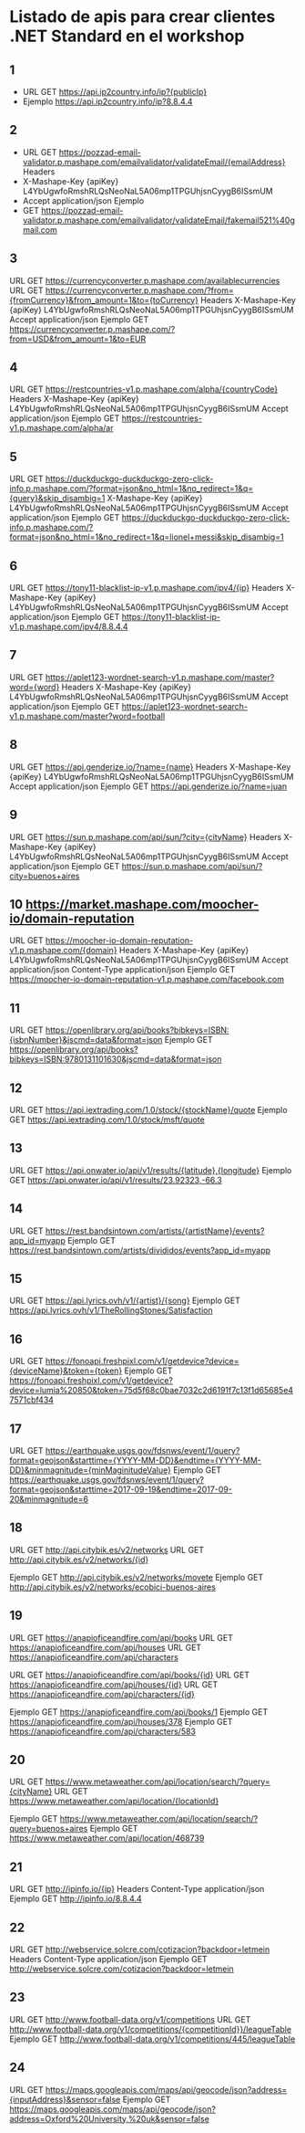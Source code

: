 # Listado de apis para crear clientes .NET Standard en el workshop

## 1
- URL GET	https://api.ip2country.info/ip?{publicIp}
- Ejemplo	https://api.ip2country.info/ip?8.8.4.4 

## 2
- URL	GET	https://pozzad-email-validator.p.mashape.com/emailvalidator/validateEmail/{emailAddress}
Headers
- X-Mashape-Key	{apiKey} L4YbUgwfoRmshRLQsNeoNaL5A06mp1TPGUhjsnCyygB6ISsmUM
- Accept		application/json
Ejemplo	
- GET	https://pozzad-email-validator.p.mashape.com/emailvalidator/validateEmail/fakemail521%40gmail.com

## 3
URL	GET	https://currencyconverter.p.mashape.com/availablecurrencies
URL	GET	https://currencyconverter.p.mashape.com/?from={fromCurrency}&from_amount=1&to={toCurrency}
Headers
    X-Mashape-Key	{apiKey} L4YbUgwfoRmshRLQsNeoNaL5A06mp1TPGUhjsnCyygB6ISsmUM
    Accept		application/json
Ejemplo	GET	https://currencyconverter.p.mashape.com/?from=USD&from_amount=1&to=EUR

## 4
URL	GET	https://restcountries-v1.p.mashape.com/alpha/{countryCode}
Headers
    X-Mashape-Key	{apiKey} L4YbUgwfoRmshRLQsNeoNaL5A06mp1TPGUhjsnCyygB6ISsmUM
    Accept		application/json
Ejemplo	GET	https://restcountries-v1.p.mashape.com/alpha/ar

## 5
URL	GET	https://duckduckgo-duckduckgo-zero-click-info.p.mashape.com/?format=json&no_html=1&no_redirect=1&q={query}&skip_disambig=1
    X-Mashape-Key	{apiKey} L4YbUgwfoRmshRLQsNeoNaL5A06mp1TPGUhjsnCyygB6ISsmUM
    Accept		application/json
Ejemplo	GET	https://duckduckgo-duckduckgo-zero-click-info.p.mashape.com/?format=json&no_html=1&no_redirect=1&q=lionel+messi&skip_disambig=1

## 6
URL	GET	https://tony11-blacklist-ip-v1.p.mashape.com/ipv4/{ip}
Headers
    X-Mashape-Key	{apiKey} L4YbUgwfoRmshRLQsNeoNaL5A06mp1TPGUhjsnCyygB6ISsmUM
    Accept		application/json
Ejemplo	GET	https://tony11-blacklist-ip-v1.p.mashape.com/ipv4/8.8.4.4

## 7
URL	GET	https://aplet123-wordnet-search-v1.p.mashape.com/master?word={word}
Headers
    X-Mashape-Key	{apiKey} L4YbUgwfoRmshRLQsNeoNaL5A06mp1TPGUhjsnCyygB6ISsmUM
    Accept		application/json
Ejemplo	GET	https://aplet123-wordnet-search-v1.p.mashape.com/master?word=football

## 8
URL	GET	https://api.genderize.io/?name={name}
Headers
    X-Mashape-Key	{apiKey} L4YbUgwfoRmshRLQsNeoNaL5A06mp1TPGUhjsnCyygB6ISsmUM
    Accept		application/json
Ejemplo	GET	https://api.genderize.io/?name=juan

## 9
URL	GET	https://sun.p.mashape.com/api/sun/?city={cityName}
Headers
    X-Mashape-Key	{apiKey} L4YbUgwfoRmshRLQsNeoNaL5A06mp1TPGUhjsnCyygB6ISsmUM
    Accept		application/json
Ejemplo	GET	https://sun.p.mashape.com/api/sun/?city=buenos+aires

## 10	https://market.mashape.com/moocher-io/domain-reputation
URL	GET	https://moocher-io-domain-reputation-v1.p.mashape.com/{domain}
Headers
    X-Mashape-Key	{apiKey} L4YbUgwfoRmshRLQsNeoNaL5A06mp1TPGUhjsnCyygB6ISsmUM
    Accept		application/json
    Content-Type	application/json
Ejemplo	GET	https://moocher-io-domain-reputation-v1.p.mashape.com/facebook.com

## 11	
URL	GET	https://openlibrary.org/api/books?bibkeys=ISBN:{isbnNumber}&jscmd=data&format=json
Ejemplo	GET	https://openlibrary.org/api/books?bibkeys=ISBN:9780131101630&jscmd=data&format=json

## 12
URL	GET	https://api.iextrading.com/1.0/stock/{stockName}/quote
Ejemplo	GET	https://api.iextrading.com/1.0/stock/msft/quote

## 13
URL	GET	https://api.onwater.io/api/v1/results/{latitude},{longitude}
Ejemplo	GET	https://api.onwater.io/api/v1/results/23.92323,-66.3

## 14
URL	GET	https://rest.bandsintown.com/artists/{artistName}/events?app_id=myapp
Ejemplo	GET	https://rest.bandsintown.com/artists/divididos/events?app_id=myapp

## 15
URL	GET	https://api.lyrics.ovh/v1/{artist}/{song}
Ejemplo	GET	https://api.lyrics.ovh/v1/TheRollingStones/Satisfaction

## 16
URL	GET	https://fonoapi.freshpixl.com/v1/getdevice?device={deviceName}&token={token}
Ejemplo	GET	https://fonoapi.freshpixl.com/v1/getdevice?device=lumia%20850&token=75d5f68c0bae7032c2d6191f7c13f1d65685e47571cbf434

## 17
URL	GET	https://earthquake.usgs.gov/fdsnws/event/1/query?format=geojson&starttime={YYYY-MM-DD}&endtime={YYYY-MM-DD}&minmagnitude={minMaginitudeValue}
Ejemplo	GET	https://earthquake.usgs.gov/fdsnws/event/1/query?format=geojson&starttime=2017-09-19&endtime=2017-09-20&minmagnitude=6

## 18
URL	GET	http://api.citybik.es/v2/networks
URL	GET	http://api.citybik.es/v2/networks/{id}

Ejemplo	GET	http://api.citybik.es/v2/networks/movete
Ejemplo	GET	http://api.citybik.es/v2/networks/ecobici-buenos-aires

## 19
URL	GET	https://anapioficeandfire.com/api/books
URL	GET	https://anapioficeandfire.com/api/houses
URL	GET	https://anapioficeandfire.com/api/characters

URL	GET	https://anapioficeandfire.com/api/books/{id}
URL	GET	https://anapioficeandfire.com/api/houses/{id}
URL	GET	https://anapioficeandfire.com/api/characters/{id}

Ejemplo	GET	https://anapioficeandfire.com/api/books/1
Ejemplo	GET	https://anapioficeandfire.com/api/houses/378
Ejemplo	GET	https://anapioficeandfire.com/api/characters/583

## 20
URL	GET	https://www.metaweather.com/api/location/search/?query={cityName}
URL	GET	https://www.metaweather.com/api/location/{locationId}

Ejemplo	GET	https://www.metaweather.com/api/location/search/?query=buenos+aires
Ejemplo	GET	https://www.metaweather.com/api/location/468739


## 21	
URL	GET	http://ipinfo.io/{ip}
Headers
    Content-Type	application/json
Ejemplo	GET	http://ipinfo.io/8.8.4.4

## 22
URL	GET	http://webservice.solcre.com/cotizacion?backdoor=letmein
Headers
    Content-Type	application/json
Ejemplo	GET	http://webservice.solcre.com/cotizacion?backdoor=letmein

## 23
URL	GET	http://www.football-data.org/v1/competitions
URL	GET	http://www.football-data.org/v1/competitions/{competitionId}}/leagueTable
Ejemplo	GET	http://www.football-data.org/v1/competitions/445/leagueTable

## 24
URL GET https://maps.googleapis.com/maps/api/geocode/json?address={inputAddress}&sensor=false
Ejemplo GET https://maps.googleapis.com/maps/api/geocode/json?address=Oxford%20University,%20uk&sensor=false